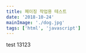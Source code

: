 ```yaml
---
title: 페이징 작업용 테스트
date: '2018-10-24'
mainImage: './dog.jpg'
tags: ['html', 'javascript']
---
```


test 13123
